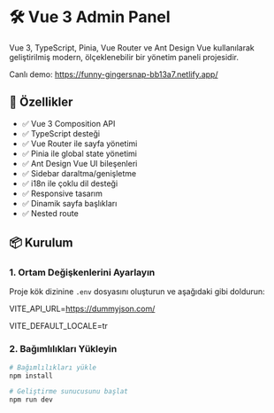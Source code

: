 # 🛠️ Vue 3 Admin Panel

Vue 3, TypeScript, Pinia, Vue Router ve Ant Design Vue kullanılarak geliştirilmiş modern, ölçeklenebilir bir yönetim paneli projesidir.

Canlı demo: https://funny-gingersnap-bb13a7.netlify.app/

## 🚀 Özellikler

- ✅ Vue 3 Composition API
- ✅ TypeScript desteği
- ✅ Vue Router ile sayfa yönetimi
- ✅ Pinia ile global state yönetimi
- ✅ Ant Design Vue UI bileşenleri
- ✅ Sidebar daraltma/genişletme
- ✅ i18n ile çoklu dil desteği
- ✅ Responsive tasarım
- ✅ Dinamik sayfa başlıkları
- ✅ Nested route

## 📦 Kurulum

### 1. Ortam Değişkenlerini Ayarlayın

Proje kök dizinine `.env` dosyasını oluşturun ve aşağıdaki gibi doldurun:

VITE_API_URL=https://dummyjson.com/

VITE_DEFAULT_LOCALE=tr

### 2. Bağımlılıkları Yükleyin

```bash
# Bağımlılıkları yükle
npm install

# Geliştirme sunucusunu başlat
npm run dev
